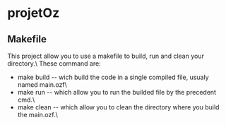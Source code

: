 # projetOz

## Makefile
This project allow you to use a makefile to build, run and clean your directory.\\
These command are:
- make build -- wich build the code in a single compiled file, usualy named main.ozf\\
- make run -- which allow you to run the builded file by the precedent cmd.\\
- make clean -- which allow you to clean the directory where you build the main.ozf.\\

